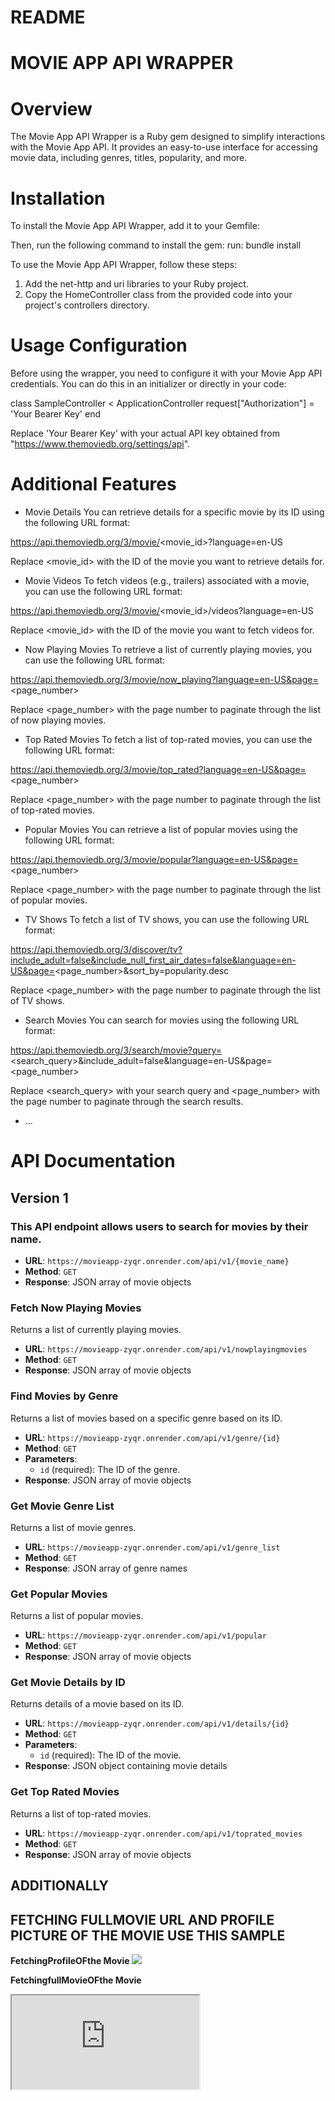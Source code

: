 # README
# MOVIE APP API WRAPPER
# Overview
The Movie App API Wrapper is a Ruby gem designed to simplify interactions with the Movie App API. It provides an easy-to-use interface for accessing movie data, including genres, titles, popularity, and more.

# Installation
To install the Movie App API Wrapper, add it to your Gemfile:

Then, run the following command to install the gem:
run: bundle install

To use the Movie App API Wrapper, follow these steps:
1. Add the net-http and uri libraries to your Ruby project.
2. Copy the HomeController class from the provided code into your project's controllers directory.

# Usage Configuration
Before using the wrapper, you need to configure it with your Movie App API credentials. You can do this in an initializer or directly in your code:

class SampleController < ApplicationController
request["Authorization"] = 'Your Bearer Key'
end

Replace 'Your Bearer Key' with your actual API key obtained from "https://www.themoviedb.org/settings/api".

# Additional Features
* Movie Details
You can retrieve details for a specific movie by its ID using the following URL format:

https://api.themoviedb.org/3/movie/<movie_id>?language=en-US

Replace <movie_id> with the ID of the movie you want to retrieve details for.

* Movie Videos
To fetch videos (e.g., trailers) associated with a movie, you can use the following URL format:

https://api.themoviedb.org/3/movie/<movie_id>/videos?language=en-US

Replace <movie_id> with the ID of the movie you want to fetch videos for.

* Now Playing Movies
To retrieve a list of currently playing movies, you can use the following URL format:

https://api.themoviedb.org/3/movie/now_playing?language=en-US&page=<page_number>

Replace <page_number> with the page number to paginate through the list of now playing movies.

* Top Rated Movies
To fetch a list of top-rated movies, you can use the following URL format:

https://api.themoviedb.org/3/movie/top_rated?language=en-US&page=<page_number>

Replace <page_number> with the page number to paginate through the list of top-rated movies.

* Popular Movies
You can retrieve a list of popular movies using the following URL format:

https://api.themoviedb.org/3/movie/popular?language=en-US&page=<page_number>

Replace <page_number> with the page number to paginate through the list of popular movies.

* TV Shows
To fetch a list of TV shows, you can use the following URL format:

https://api.themoviedb.org/3/discover/tv?include_adult=false&include_null_first_air_dates=false&language=en-US&page=<page_number>&sort_by=popularity.desc

Replace <page_number> with the page number to paginate through the list of TV shows.

* Search Movies
You can search for movies using the following URL format:

https://api.themoviedb.org/3/search/movie?query=<search_query>&include_adult=false&language=en-US&page=<page_number>

Replace <search_query> with your search query and <page_number> with the page number to paginate through the search results.
* ...

# API Documentation

## Version 1

### This API endpoint allows users to search for movies by their name.
- **URL**: `https://movieapp-zyqr.onrender.com/api/v1/{movie_name}`
- **Method**: `GET`
- **Response**: JSON array of movie objects

### Fetch Now Playing Movies

Returns a list of currently playing movies.

- **URL**: `https://movieapp-zyqr.onrender.com/api/v1/nowplayingmovies`
- **Method**: `GET`
- **Response**: JSON array of movie objects

### Find Movies by Genre

Returns a list of movies based on a specific genre based on its ID.

- **URL**: `https://movieapp-zyqr.onrender.com/api/v1/genre/{id}`
- **Method**: `GET`
- **Parameters**:
  - `id` (required): The ID of the genre.
- **Response**: JSON array of movie objects

### Get Movie Genre List

Returns a list of movie genres.

- **URL**: `https://movieapp-zyqr.onrender.com/api/v1/genre_list`
- **Method**: `GET`
- **Response**: JSON array of genre names

### Get Popular Movies

Returns a list of popular movies.

- **URL**: `https://movieapp-zyqr.onrender.com/api/v1/popular`
- **Method**: `GET`
- **Response**: JSON array of movie objects

### Get Movie Details by ID

Returns details of a movie based on its ID.

- **URL**: `https://movieapp-zyqr.onrender.com/api/v1/details/{id}`
- **Method**: `GET`
- **Parameters**:
  - `id` (required): The ID of the movie.
- **Response**: JSON object containing movie details

### Get Top Rated Movies

Returns a list of top-rated movies.

- **URL**: `https://movieapp-zyqr.onrender.com/api/v1/toprated_movies`
- **Method**: `GET`
- **Response**: JSON array of movie objects

## ADDITIONALLY

## FETCHING FULLMOVIE URL AND PROFILE PICTURE OF THE MOVIE USE THIS SAMPLE

**FetchingProfileOFthe Movie**
<img src="https://image.tmdb.org/t/p/w500 + poster_path ">

 **FetchingfullMovieOFthe Movie**
<iframe src="https://www.2embed.stream/embed/movie/ + movie id">
